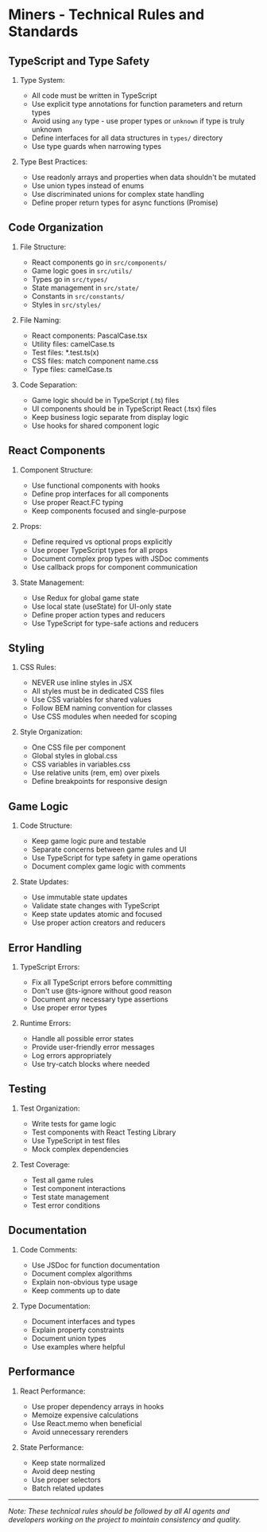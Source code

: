 # Miners - Technical Rules and Standards

## TypeScript and Type Safety

1. Type System:
   - All code must be written in TypeScript
   - Use explicit type annotations for function parameters and return types
   - Avoid using `any` type - use proper types or `unknown` if type is truly unknown
   - Define interfaces for all data structures in `types/` directory
   - Use type guards when narrowing types

2. Type Best Practices:
   - Use readonly arrays and properties when data shouldn't be mutated
   - Use union types instead of enums
   - Use discriminated unions for complex state handling
   - Define proper return types for async functions (Promise<T>)

## Code Organization

1. File Structure:
   - React components go in `src/components/`
   - Game logic goes in `src/utils/`
   - Types go in `src/types/`
   - State management in `src/state/`
   - Constants in `src/constants/`
   - Styles in `src/styles/`

2. File Naming:
   - React components: PascalCase.tsx
   - Utility files: camelCase.ts
   - Test files: *.test.ts(x)
   - CSS files: match component name.css
   - Type files: camelCase.ts

3. Code Separation:
   - Game logic should be in TypeScript (.ts) files
   - UI components should be in TypeScript React (.tsx) files
   - Keep business logic separate from display logic
   - Use hooks for shared component logic

## React Components

1. Component Structure:
   - Use functional components with hooks
   - Define prop interfaces for all components
   - Use proper React.FC<Props> typing
   - Keep components focused and single-purpose

2. Props:
   - Define required vs optional props explicitly
   - Use proper TypeScript types for all props
   - Document complex prop types with JSDoc comments
   - Use callback props for component communication

3. State Management:
   - Use Redux for global game state
   - Use local state (useState) for UI-only state
   - Define proper action types and reducers
   - Use TypeScript for type-safe actions and reducers

## Styling

1. CSS Rules:
   - NEVER use inline styles in JSX
   - All styles must be in dedicated CSS files
   - Use CSS variables for shared values
   - Follow BEM naming convention for classes
   - Use CSS modules when needed for scoping

2. Style Organization:
   - One CSS file per component
   - Global styles in global.css
   - CSS variables in variables.css
   - Use relative units (rem, em) over pixels
   - Define breakpoints for responsive design

## Game Logic

1. Code Structure:
   - Keep game logic pure and testable
   - Separate concerns between game rules and UI
   - Use TypeScript for type safety in game operations
   - Document complex game logic with comments

2. State Updates:
   - Use immutable state updates
   - Validate state changes with TypeScript
   - Keep state updates atomic and focused
   - Use proper action creators and reducers

## Error Handling

1. TypeScript Errors:
   - Fix all TypeScript errors before committing
   - Don't use @ts-ignore without good reason
   - Document any necessary type assertions
   - Use proper error types

2. Runtime Errors:
   - Handle all possible error states
   - Provide user-friendly error messages
   - Log errors appropriately
   - Use try-catch blocks where needed

## Testing

1. Test Organization:
   - Write tests for game logic
   - Test components with React Testing Library
   - Use TypeScript in test files
   - Mock complex dependencies

2. Test Coverage:
   - Test all game rules
   - Test component interactions
   - Test state management
   - Test error conditions

## Documentation

1. Code Comments:
   - Use JSDoc for function documentation
   - Document complex algorithms
   - Explain non-obvious type usage
   - Keep comments up to date

2. Type Documentation:
   - Document interfaces and types
   - Explain property constraints
   - Document union types
   - Use examples where helpful

## Performance

1. React Performance:
   - Use proper dependency arrays in hooks
   - Memoize expensive calculations
   - Use React.memo when beneficial
   - Avoid unnecessary rerenders

2. State Performance:
   - Keep state normalized
   - Avoid deep nesting
   - Use proper selectors
   - Batch related updates

---
*Note: These technical rules should be followed by all AI agents and developers working on the project to maintain consistency and quality.*
